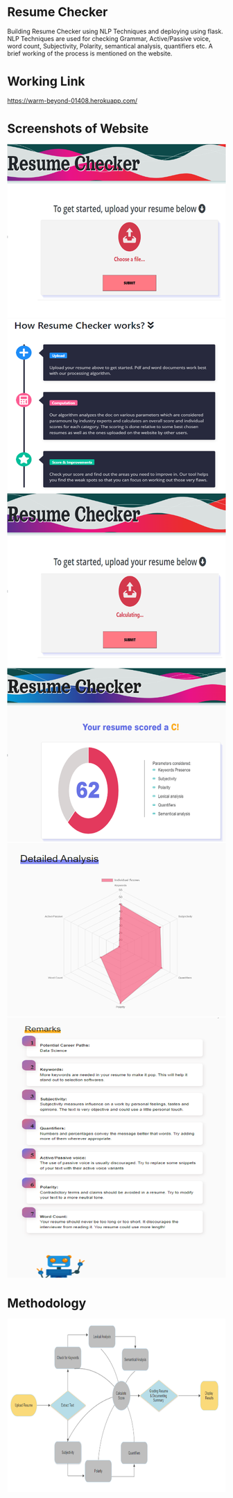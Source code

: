 # Resume Checker
Building Resume Checker using NLP Techniques and deploying using flask. NLP Techniques are used for checking Grammar, Active/Passive voice, word count, Subjectivity, Polarity, semantical analysis, quantifiers etc. A brief working of the process is mentioned on the website.

# Working Link
https://warm-beyond-01408.herokuapp.com/

# Screenshots of Website
<img src="https://github.com/mitul01/score_your_resume/blob/master/flask_app/static/website_img1.png" width="800" height="400" />
<img src="https://github.com/mitul01/score_your_resume/blob/master/flask_app/static/website_img2.png" width="800" height="400" />
<img src="https://github.com/mitul01/score_your_resume/blob/master/flask_app/static/website_img3.png" width="800" height="400" />
<img src="https://github.com/mitul01/score_your_resume/blob/master/flask_app/static/website_img4.png" width="800" height="400" />
<img src="https://github.com/mitul01/score_your_resume/blob/master/flask_app/static/website_img5.png" width="800" height="400" />
<img src="https://github.com/mitul01/score_your_resume/blob/master/flask_app/static/website_img6.png" width="600" height="600" />


# Methodology
<img src="https://github.com/mitul01/score_your_resume/blob/master/flask_app/static/methodology.png" width="800" height="400" />

